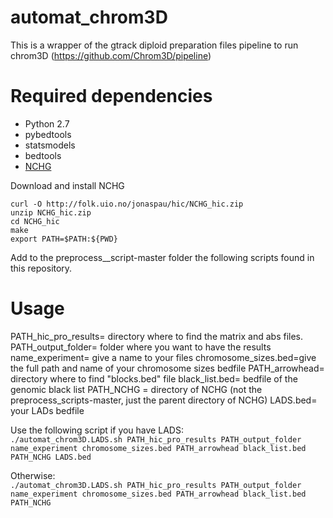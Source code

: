# automat_chrom3D
This is a wrapper of the gtrack diploid preparation files pipeline to run chrom3D (https://github.com/Chrom3D/pipeline)

# Required dependencies 
- Python 2.7 
- pybedtools
- statsmodels
- bedtools
- [NCHG](http://folk.uio.no/jonaspau/hic/NCHG_hic.zip)

Download and install NCHG 

```curl -O http://folk.uio.no/jonaspau/hic/NCHG_hic.zip ``` <br/>
```unzip NCHG_hic.zip ``` <br/>
```cd NCHG_hic ```  <br/>
```make ```  <br/>
```export PATH=$PATH:${PWD} ```   

Add to the preprocess__script-master folder the following scripts found in this repository.

# Usage

PATH_hic_pro_results= directory where to find the matrix and abs files. 
PATH_output_folder= folder where you want to have the results
name_experiment= give a name to your files
chromosome_sizes.bed=give the full path and name of your chromosome sizes bedfile
PATH_arrowhead= directory where to find "blocks.bed" file
black_list.bed= bedfile of the genomic black list
PATH_NCHG = directory of NCHG (not the preprocess_scripts-master, just the parent directory of NCHG)
LADS.bed= your LADs bedfile

Use the following script if you have LADS: <br/>
```./automat_chrom3D.LADS.sh PATH_hic_pro_results PATH_output_folder name_experiment chromosome_sizes.bed PATH_arrowhead black_list.bed PATH_NCHG LADS.bed```

Otherwise: <br/>
```./automat_chrom3D.LADS.sh PATH_hic_pro_results PATH_output_folder name_experiment chromosome_sizes.bed PATH_arrowhead black_list.bed PATH_NCHG```

